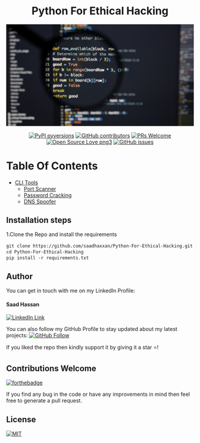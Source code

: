 <div align="center">
<h1>Python For Ethical Hacking</h1>
<img src="images/image.png" width='700'/>
 
[![PyPI pyversions](https://img.shields.io/pypi/pyversions/ansicolortags.svg)](https://pypi.python.org/pypi/ansicolortags/)
[![GitHub contributors](https://img.shields.io/github/contributors/Naereen/StrapDown.js.svg)](https://GitHub.com/saadhaxxan/Python-For-Ethical-Hacking/graphs/contributors/)
[![PRs Welcome](https://img.shields.io/badge/PRs-welcome-brightgreen.svg?style=flat-square)](http://makeapullrequest.com)
[![Open Source Love png3](https://badges.frapsoft.com/os/v3/open-source.png?v=103)](https://github.com/ellerbrock/open-source-badges/)
[![GitHub issues](https://img.shields.io/github/issues/Naereen/StrapDown.js.svg)](https://GitHub.com/saadhaxxan/Python-For-Ethical-Hacking/issues/)
</div>

# Table Of Contents

- [CLI Tools](#)
  * [Port Scanner](https://github.com/saadhaxxan/Python-For-Ethical-Hacking/tree/master/PortScanner)
  * [Password Cracking](https://github.com/saadhaxxan/Python-For-Ethical-Hacking/tree/master/PasswordCracking)
  * [DNS Spoofer](https://github.com/saadhaxxan/Python-For-Ethical-Hacking/tree/master/DNS-Spoofer)



## Installation steps

1.Clone the Repo and install the requirements

```
git clone https://github.com/saadhaxxan/Python-For-Ethical-Hacking.git
cd Python-For-Ethical-Hacking
pip install -r requirements.txt
```

## Author
You can get in touch with me on my LinkedIn Profile:

#### Saad Hassan
[![LinkedIn Link](https://img.shields.io/badge/Connect-saadhaxxan-blue.svg?logo=linkedin&longCache=true&style=social&label=Connect
)](https://www.linkedin.com/in/saadhaxxan)

You can also follow my GitHub Profile to stay updated about my latest projects: [![GitHub Follow](https://img.shields.io/badge/Connect-saadhaxxan-blue.svg?logo=Github&longCache=true&style=social&label=Follow)](https://github.com/saadhaxxan)

If you liked the repo then kindly support it by giving it a star ⭐!

## Contributions Welcome
[![forthebadge](https://forthebadge.com/images/badges/built-with-love.svg)](#)

If you find any bug in the code or have any improvements in mind then feel free to generate a pull request.

## License
[![MIT](https://img.shields.io/cocoapods/l/AFNetworking.svg?style=style&label=License&maxAge=2592000)](../master/LICENSE)
